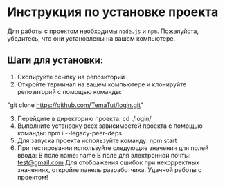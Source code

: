 # Инструкция по установке проекта

Для работы с проектом необходимы `node.js` и `npm`. Пожалуйста, убедитесь, что они установлены на вашем компьютере.

## Шаги для установки:

1. Скопируйте ссылку на репозиторий
2. Откройте терминал на вашем компьютере и клонируйте репозиторий с помощью команды:

"git clone https://github.com/TemaTut/login.git"

3. Перейдите в директорию проекта: cd ./login/
4. Выполните установку всех зависимостей проекта с помощью команды: npm i --legacy-peer-deps
5. Для запуска проекта используйте команду: npm start
6. При тестировании используйте следующие значения для полей ввода:
   В поле name: name
   В поле для электронной почты: test@gmail.com
   Для отображения ошибок при некорректных значениях, откройте панель разработчика.
   Удачной работы с проектом!
